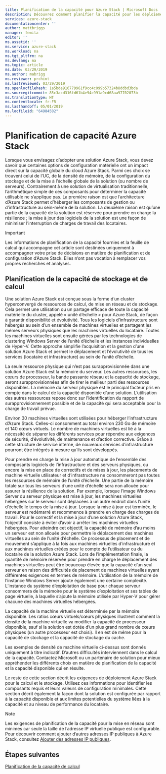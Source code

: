 ```yaml
---
title: Planification de la capacité pour Azure Stack | Microsoft Docs
description: Découvrez comment planifier la capacité pour les déploiements Azure Stack.
services: azure-stack
documentationcenter: ''
author: mattbriggs
manager: femila
editor: ''
ms.assetid: ''
ms.service: azure-stack
ms.workload: na
ms.tgt_pltfrm: na
ms.devlang: na
ms.topic: article
ms.date: 03/29/2019
ms.author: mabrigg
ms.reviewer: prchint
ms.lastreviewed: 03/29/2019
ms.openlocfilehash: 1a5bde916779961f9cc4c099b57324b8ddbd3bda
ms.sourcegitcommit: 85c3acd316fd61b4e94c991a9cd68aa97702073b
ms.translationtype: HT
ms.contentlocale: fr-FR
ms.lasthandoff: 05/01/2019
ms.locfileid: "64984502"
---
```

# <a name="azure-stack-capacity-planning"></a>Planification de capacité Azure Stack
Lorsque vous envisagez d’adopter une solution Azure Stack, vous devez savoir que certaines options de configuration matérielle ont un impact direct sur la capacité globale du cloud Azure Stack. Parmi ces choix se trouvent celui de l’UC, de la densité de mémoire, de la configuration du stockage et de la mise à l’échelle globale de la solution (ou nombre de serveurs). Contrairement à une solution de virtualisation traditionnelle, l’arithmétique simple de ces composants pour déterminer la capacité utilisable ne s’applique pas. La première raison est que l’architecture d’Azure Stack permet d’héberger les composants de gestion ou d’infrastructure au sein-même de la solution. La deuxième raison est qu’une partie de la capacité de la solution est réservée pour prendre en charge la résilience ; la mise à jour des logiciels de la solution est une façon de minimiser l’interruption de charges de travail des locataires.

> [!IMPORTANT]
> Les informations de planification de la capacité fournies et la feuille de calcul qui accompagne cet article sont destinées uniquement à accompagner votre prise de décisions en matière de planification et de configuration d’Azure Stack. Elles n’ont pas vocation à remplacer vos propres recherches et analyses. 

## <a name="compute-and-storage-capacity-planning"></a>Planification de la capacité de stockage et de calcul
Une solution Azure Stack est conçue sous la forme d’un cluster hyperconvergé de ressources de calcul, de mise en réseau et de stockage. Cela permet une utilisation ou un partage efficace de toute la capacité matérielle du cluster, appelé « unité d’échelle » pour Azure Stack, de façon à garantir disponibilité et évolutivité. Tous les logiciels d’infrastructure sont hébergés au sein d’un ensemble de machines virtuelles et partagent les mêmes serveurs physiques que les machines virtuelles du locataire. Toutes les machines virtuelles sont ensuite gérées par les technologies de clustering Windows Server de l’unité d’échelle et les instances individuelles de Hyper-V. Cette approche simplifie l’acquisition et la gestion d’une solution Azure Stack et permet le déplacement et l’évolutivité de tous les services (locataire et infrastructure) au sein de l’unité d’échelle.

La seule ressource physique qui n’est pas surapprovisionnée dans une solution Azure Stack est la mémoire du serveur. Les autres ressources, les cœurs de processeur, la bande passante réseau et la capacité de stockage, seront surapprovisionnées afin de tirer le meilleur parti des ressources disponibles. La mémoire du serveur physique est le principal facteur pris en compte dans le calcul de la capacité disponible d’une solution. L’utilisation des autres ressources repose donc sur l’identification du rapport de surapprovisionnement possible et de la capacité qui sera acceptable pour la charge de travail prévue.

Environ 30 machines virtuelles sont utilisées pour héberger l’infrastructure d’Azure Stack. Celles-ci consomment au total environ 230 Go de mémoire et 140 cœurs virtuels. Le nombre de machines virtuelles est lié à la nécessité de séparer les différents services pour répondre aux exigences de sécurité, d’évolutivité, de maintenance et d’action corrective. Grâce à cette structure de service interne, de nouveaux services d’infrastructure pourront être intégrés à mesure qu’ils sont développés.

Pour prendre en charge la mise à jour automatique de l’ensemble des composants logiciels de l’infrastructure et des serveurs physiques, ou encore la mise en place de correctifs et de mises à jour, les placements de machine virtuelle utilisateur et d’infrastructure ne consommeront pas toutes les ressources de mémoire de l’unité d’échelle. Une partie de la mémoire totale sur tous les serveurs d’une unité d’échelle sera non allouée pour assurer la résilience de la solution. Par exemple, lorsque l’image Windows Server du serveur physique est mise à jour, les machines virtuelles hébergées sur le serveur sont déplacées à un autre endroit dans l’unité d’échelle le temps de la mise à jour. Lorsque la mise à jour est terminée, le serveur est redémarré et recommence à prendre en charge des charges de travail. Pour le correctif et la mise à jour d’une solution Azure Stack, l’objectif consiste à éviter d’avoir à arrêter les machines virtuelles hébergées. Pour atteindre cet objectif, la capacité de mémoire d’au moins un serveur est non allouée pour permettre le déplacement des machines virtuelles au sein de l’unité d’échelle. Ce processus de placement et de mouvement s’applique à la fois aux machines virtuelles d’infrastructure et aux machines virtuelles créées pour le compte de l’utilisateur ou du locataire de la solution Azure Stack. Lors de l’implémentation finale, la quantité de mémoire réservée pour prendre en charge le déplacement des machines virtuelles peut être beaucoup élevée que la capacité d’un seul serveur en raison des difficultés de placement de machines virtuelles ayant différentes exigences en termes de mémoire. L’utilisation de la mémoire de l’instance Windows Server ajoute également une certaine complexité. L’instance du système d’exploitation de base pour chaque serveur consommera de la mémoire pour le système d’exploitation et ses tables de page virtuelle, à laquelle s’ajoute la mémoire utilisée par Hyper-V pour gérer chacune des machines virtuelles hébergées.

La capacité de la machine virtuelle est déterminée par la mémoire disponible. Les ratios cœurs virtuels/cœurs physiques illustrent comment la densité de la machine virtuelle va modifier la capacité de processeur disponible, sauf si la solution est dotée d’un plus grand nombre de cœurs physiques (un autre processeur est choisi). Il en est de même pour la capacité de stockage et la capacité de stockage du cache.

Les exemples de densité de machine virtuelle ci-dessus sont donnés uniquement à titre indicatif. D’autres difficultés interviennent dans le calcul de la capacité. Contactez Microsoft ou un partenaire de solution pour mieux appréhender les différents choix en matière de planification de la capacité et la capacité disponible qui en résulte.

Le reste de cette section décrit les exigences de déploiement Azure Stack pour le calcul et le stockage. Utilisez ces informations pour identifier les composants requis et leurs valeurs de configuration minimales. Cette section décrit également la façon dont la solution est configurée par rapport à la capacité disponible et aux limites potentielles du système liées à la capacité et au niveau de performance du locataire.

> [!NOTE]
> Les exigences de planification de la capacité pour la mise en réseau sont minimes car seule la taille de l’adresse IP virtuelle publique est configurable. Pour découvrir comment ajouter d’autres adresses IP publiques à Azure Stack, consultez [Ajouter des adresses IP publiques](azure-stack-add-ips.md).


## <a name="next-steps"></a>Étapes suivantes
[Planification de la capacité de calcul](capacity-planning-compute.md)
